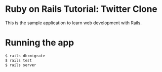# Ruby on Rails Tutorial: Twitter Clone

This is the sample application to learn web development with Rails.

# Running the app

```bash
$ rails db:migrate
$ rails test
$ rails server
```